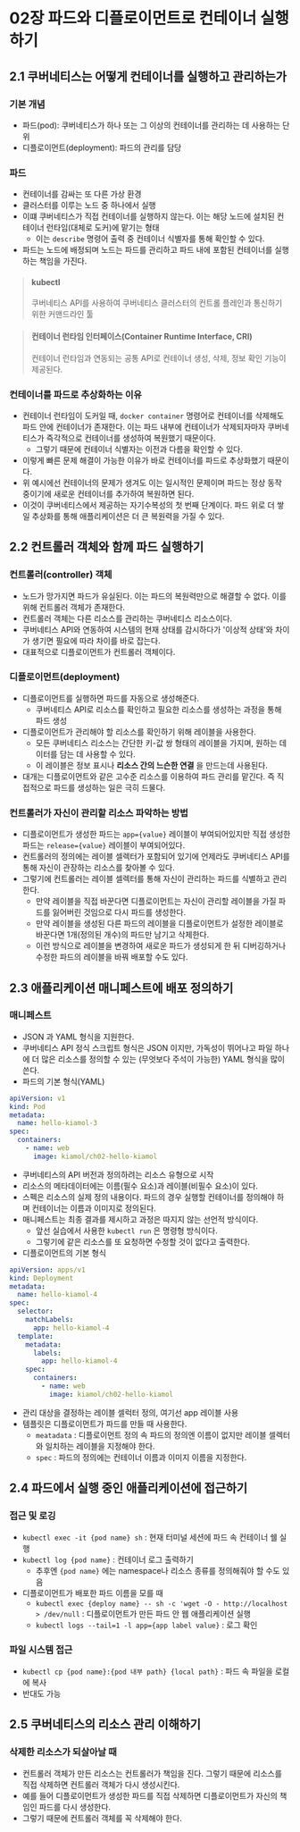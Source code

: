 # 02장 파드와 디플로이먼트로 컨테이너 실행하기

## 2.1 쿠버네티스는 어떻게 컨테이너를 실행하고 관리하는가

### 기본 개념

- 파드(pod): 쿠버네티스가 하나 또는 그 이상의 컨테이너를 관리하는 데 사용하는 단위
- 디플로이먼트(deployment): 파드의 관리를 담당

### 파드

- 컨테이너를 감싸는 또 다른 가상 환경
- 클러스터를 이루는 노드 중 하나에서 실행
- 이떄 쿠버네티스가 직접 컨테이너를 실행하지 않는다. 이는 해당 노드에 설치된 컨테이너 런타임(대체로 도커)에 맡기는 형태
    - 이는 `describe` 명령어 출력 중 컨테이너 식별자를 통해 확인할 수 있다.
- 파드는 노드에 배정되며 노드는 파드를 관리하고 파드 내에 포함된 컨테이너를 실행하는 책임을 가진다.

> #### kubectl
>
> 쿠버네티스 API를 사용하여 쿠버네티스 클러스터의 컨트롤 플레인과 통신하기 위한 커맨드라인 툴

> #### 컨테이너 런타임 인터페이스(Container Runtime Interface, CRI)
>
> 컨테이너 런타임과 연동되는 공통 API로 컨테이너 생성, 삭제, 정보 확인 기능이 제공된다.

### 컨테이너를 파드로 추상화하는 이유

- 컨테이너 런타임이 도커일 때, `docker container` 명령어로 컨테이너를 삭제해도 파드 안에 컨테이너가 존재한다. 이는 파드 내부에 컨테이너가 삭제되자마자 쿠버네티스가 즉각적으로 컨테이너를 생성하여 복원했기 때문이다.
    - 그렇기 때문에 컨테이너 식별자는 이전과 다름을 확인할 수 있다.
- 이렇게 빠른 문제 해결이 가능한 이유가 바로 컨테이너를 파드로 추상화했기 때문이다.
- 위 예시에선 컨테이너의 문제가 생겨도 이는 일시적인 문제이며 파드는 정상 동작 중이기에 새로운 컨테이너를 추가하여 복원하면 된다.
- 이것이 쿠버네티스에서 제공하는 자기수복성의 첫 번째 단계이다. 파드 위로 더 쌓일 추상화를 통해 애플리케이션은 더 큰 복원력을 가질 수 있다.

## 2.2 컨트롤러 객체와 함께 파드 실행하기

### 컨트롤러(controller) 객체

- 노드가 망가지면 파드가 유실된다. 이는 파드의 복원력만으로 해결할 수 없다. 이를 위해 컨트롤러 객체가 존재한다.
- 컨트롤러 객체는 다른 리소스를 관리하는 쿠버네티스 리소스이다.
- 쿠버네티스 API와 연동하여 시스템의 현재 상태를 감시하다가 '이상적 상태'와 차이가 생기면 필요에 따라 차이를 바로 잡는다.
- 대표적으로 디플로이먼트가 컨트롤러 객체이다.

### 디플로이먼트(deployment)

- 디플로이먼트를 실행하면 파드를 자동으로 생성해준다.
    - 쿠버네티스 API로 리소스를 확인하고 필요한 리소스를 생성하는 과정을 통해 파드 생성
- 디플로이먼트가 관리해야 할 리소스를 확인하기 위해 레이블을 사용한다.
    - 모든 쿠버네티스 리소스는 간단한 키-값 쌍 형태의 레이블을 가지며, 원하는 데이터를 담는 데 사용할 수 있다.
    - 이 레이블은 정보 표시나 **리소스 간의 느슨한 연결** 을 만드는데 사용된다.
- 대개는 디플로이먼트와 같은 고수준 리소스를 이용하여 파드 관리를 맡긴다. 즉 직접적으로 파드를 생성하는 일은 극히 드물다.

### 컨트롤러가 자신이 관리할 리소스 파악하는 방법

- 디플로이먼트가 생성한 파드는 `app={value}` 레이블이 부여되어있지만 직접 생성한 파드는 `release={value}` 레이블이 부여되어있다.
- 컨트롤러의 정의에는 레이블 셀렉터가 포함되어 있기에 언제라도 쿠버네티스 API를 통해 자신이 관장하는 리소스를 찾아볼 수 있다.
- 그렇기에 컨트롤러는 레이블 셀렉터를 통해 자신이 관리하는 파드를 식별하고 관리한다.
    - 만약 레이블을 직접 바꾼다면 디플로이먼트는 자신이 관리할 레이블을 가질 파드를 잃어버린 것임으로 다시 파드를 생성한다.
    - 만약 레이블을 생성된 다른 파드의 레이블을 디플로이먼트가 설정한 레이블로 바꾼다면 1개(정의된 개수)의 파드만 남기고 삭제한다.
    - 이런 방식으로 레이블을 변경하여 새로운 파드가 생성되게 한 뒤 디버깅하거나 수정한 파드의 레이블을 바꿔 배포할 수도 있다.

## 2.3 애플리케이션 매니페스트에 배포 정의하기

### 매니페스트

- JSON 과 YAML 형식을 지원한다.
- 쿠버네티스 API 정식 스크립트 형식은 JSON 이지만, 가독성이 뛰어나고 파일 하나에 더 많은 리소스를 정의할 수 있는 (무엇보다 주석이 가능한) YAML 형식을 많이 쓴다.
- 파드의 기본 형식(YAML)
```yaml
apiVersion: v1
kind: Pod
metadata:
  name: hello-kiamol-3
spec:
  containers:
    - name: web
      image: kiamol/ch02-hello-kiamol
```
- 쿠버네티스의 API 버전과 정의하려는 리소스 유형으로 시작
- 리소스의 메타데이터에는 이름(필수 요소)과 레이블(비필수 요소)이 있다.
- 스펙은 리소스의 실제 정의 내용이다. 파드의 경우 실행할 컨테이너를 정의해야 하며 컨테이너는 이름과 이미지로 정의된다.
- 매니페스트는 최종 결과를 제시하고 과정은 따지지 않는 선언적 방식이다.
    - 앞선 실습에서 사용한 `kubectl run` 은 명령형 방식이다.
    - 그렇기에 같은 리소스를 또 요청하면 수정할 것이 없다고 출력한다.
- 디플로이먼트의 기본 형식
```yaml
apiVersion: apps/v1
kind: Deployment
metadata:
  name: hello-kiamol-4
spec:
  selector:
    matchLabels:
      app: hello-kiamol-4
  template:
    metadata:
      labels:
        app: hello-kiamol-4
    spec:
      containers:
        - name: web
          image: kiamol/ch02-hello-kiamol
```
- 관리 대상을 결정하는 레이블 셀럭터 정의, 여기선 app 레이블 사용
- 템플릿은 디플로이먼트가 파드를 만들 때 사용한다.
    - `meatadata` : 디플로이먼트 정의 속 파드의 정의엔 이름이 없지만 레이블 셀렉터와 일치하는 레이블을 지정해야 한다.
    - `spec` : 파드의 정의에는 컨테이너 이름과 이미지 이름을 지정한다.

## 2.4 파드에서 실행 중인 애플리케이션에 접근하기

### 접근 및 로깅

- `kubectl exec -it {pod name} sh` : 현재 터미널 세션에 파드 속 컨테이너 쉘 실행
- `kubectl log {pod name}` : 컨테이너 로그 출력하기
    - 추후엔 `{pod name}` 에는 namespace나 리소스 종류를 정의해줘야 할 수도 있음
- 디플로이먼트가 배포한 파드 이름을 모를 때
    - `kubectl exec {deploy name} -- sh -c 'wget -O - http://localhost > /dev/null` : 디플로이먼트가 만든 파드 안 웹 애플리케이션 실행
    - `kubectl logs --tail=1 -l app={app label value}` : 로그 확인

### 파일 시스템 접근

- `kubectl cp {pod name}:{pod 내부 path} {local path}` : 파드 속 파일을 로컬에 복사
- 반대도 가능

## 2.5 쿠버네티스의 리소스 관리 이해하기

### 삭제한 리소스가 되살아날 때

- 컨트롤러 객체가 만든 리소스는 컨트롤러가 책임을 진다. 그렇기 때문에 리소스를 직접 삭제하면 컨트롤러 객체가 다시 생성시킨다.
- 예를 들어 디플로이먼트가 생성한 파드를 직접 삭제하면 디플로이먼트가 자신의 책임인 파드를 다시 생성한다.
- 그렇기 때문에 컨트롤러 객체를 꼭 삭제해야 한다.